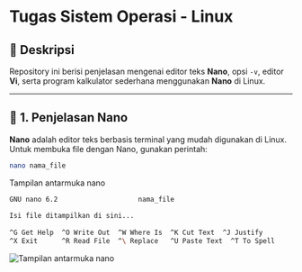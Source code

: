 # Tugas Sistem Operasi - Linux

## 📌 Deskripsi
Repository ini berisi penjelasan mengenai editor teks **Nano**, opsi `-v`, editor **Vi**, serta program kalkulator sederhana menggunakan **Nano** di Linux.

---

## 📝 1. Penjelasan Nano
**Nano** adalah editor teks berbasis terminal yang mudah digunakan di Linux.  
Untuk membuka file dengan Nano, gunakan perintah:
```bash
nano nama_file
```
Tampilan antarmuka nano
```bash
GNU nano 6.2                    nama_file                                
                                                                       
Isi file ditampilkan di sini...
                                                                       
^G Get Help  ^O Write Out  ^W Where Is  ^K Cut Text  ^J Justify        
^X Exit      ^R Read File  ^\ Replace   ^U Paste Text  ^T To Spell     
```
![Tampilan antarmuka nano](C:\Users\ThinkPad\Downloads\antarmuka.png)
